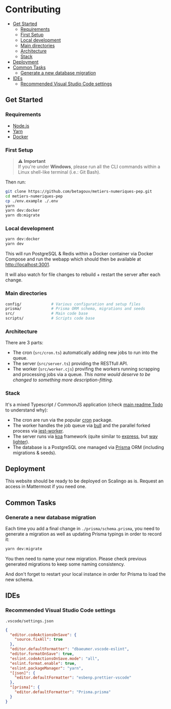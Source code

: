 # Contributing

- [Get Started](#get-started)
  - [Requirements](#requirements)
  - [First Setup](#first-setup)
  - [Local development](#local-development)
  - [Main directories](#main-directories)
  - [Architecture](#architecture)
  - [Stack](#stack)
- [Deployment](#deployment)
- [Common Tasks](#common-tasks)
  - [Generate a new database migration](#generate-a-new-database-migration)
- [IDEs](#ides)
  - [Recommended Visual Studio Code settings](#recommended-visual-studio-code-settings)

## Get Started

### Requirements

- [Node.js](https://nodejs.org)
- [Yarn](https://yarnpkg.com/getting-started/install)
- [Docker](https://www.docker.com/get-started)

### First Setup

> ⚠️ **Important**  
> If you're under **Windows**, please run all the CLI commands within a Linux shell-like terminal (i.e.: Git Bash).

Then run:

```sh
git clone https://github.com/betagouv/metiers-numeriques-pep.git
cd metiers-numeriques-pep
cp ./env.example ./.env
yarn
yarn dev:docker
yarn db:migrate
```

### Local development

```sh
yarn dev:docker
yarn dev
```

This will run PostgreSQL & Redis within a Docker container via Docker Compose
and run the webapp which should then be available at [http://localhost:3001](http://localhost:3001).

It will also watch for file changes to rebuild + restart the server after each change.

### Main directories

```sh
config/             # Various configuration and setup files
prisma/             # Prisma ORM schema, migrations and seeds
src/                # Main code base
scripts/            # Scripts code base
```

### Architecture

There are 3 parts:

- The cron (`src/cron.ts`) automatically adding new jobs to run into the queue.
- The server (`src/server.ts`) providing the RESTfull API.
- The worker (`src/worker.cjs`) provifing the workers running scrapping and processing jobs via a queue.
  _This name would deserve to be changed to something more description-fitting._

### Stack

It's a mixed Typescript / CommonJS application (check [main readme Todo](README.md#todo) to understand why):

- The cron are run via the popular [cron](https://www.npmjs.com/package/cron) package.
- The worker handles the job queue via [bull](https://optimalbits.github.io/bull/)
  and the parallel forked process via [jest-worker](https://www.npmjs.com/package/jest-worker).
- The server runs via [koa](https://koajs.com) framework (quite similar to [express](https://expressjs.com),
  but [way lighter](https://github.com/koajs/koa/blob/master/docs/koa-vs-express.md#koa-vs-express)).
- The database is a PostgreSQL one managed via [Prisma](https://www.prisma.io) ORM (including migrations & seeds).

## Deployment

This website should be ready to be deployed on Scalingo as is. Request an access in Mattermost if you need one.

## Common Tasks

### Generate a new database migration

Each time you add a final change in `./prisma/schema.prisma`, you need to generate a migration as well as updating
Prisma typings in order to record it:

```sh
yarn dev:migrate
```

You then need to name your new migration. Please check previous generated migrations to keep some naming consistency.

And don't forget to restart your local instance in order for Prisma to load the new schema.

## IDEs

### Recommended Visual Studio Code settings

`.vscode/settings.json`

```json
{
  "editor.codeActionsOnSave": {
    "source.fixAll": true
  },
  "editor.defaultFormatter": "dbaeumer.vscode-eslint",
  "editor.formatOnSave": true,
  "eslint.codeActionsOnSave.mode": "all",
  "eslint.format.enable": true,
  "eslint.packageManager": "yarn",
  "[json]": {
    "editor.defaultFormatter": "esbenp.prettier-vscode"
  },
  "[prisma]": {
    "editor.defaultFormatter": "Prisma.prisma"
  }
}
```

